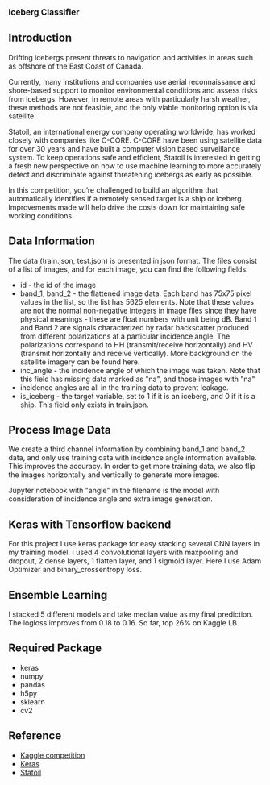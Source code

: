 ### Iceberg Classifier ###

## Introduction ##

Drifting icebergs present threats to navigation and activities in areas such as offshore of the East Coast of Canada.

Currently, many institutions and companies use aerial reconnaissance and shore-based support to monitor environmental conditions and assess risks from icebergs. However, in remote areas with particularly harsh weather, these methods are not feasible, and the only viable monitoring option is via satellite.

Statoil, an international energy company operating worldwide, has worked closely with companies like C-CORE. C-CORE have been using satellite data for over 30 years and have built a computer vision based surveillance system. To keep operations safe and efficient, Statoil is interested in getting a fresh new perspective on how to use machine learning to more accurately detect and discriminate against threatening icebergs as early as possible.

In this competition, you’re challenged to build an algorithm that automatically identifies if a remotely sensed target is a ship or iceberg. Improvements made will help drive the costs down for maintaining safe working conditions.

## Data Information

The data (train.json, test.json) is presented in json format. The files consist of a list of images, and for each image, you can find the following fields:

- id - the id of the image
- band_1, band_2 - the flattened image data. Each band has 75x75 pixel values in the list, so the list has 5625 elements. Note that these values are not the normal non-negative integers in image files since they have physical meanings - these are float numbers with unit being dB. Band 1 and Band 2 are signals characterized by radar backscatter produced from different polarizations at a particular incidence angle. The polarizations correspond to HH (transmit/receive horizontally) and HV (transmit horizontally and receive vertically). More background on the satellite imagery can be found here.
- inc_angle - the incidence angle of which the image was taken. Note that this field has missing data marked as "na", and those images with "na" 
- incidence angles are all in the training data to prevent leakage.
- is_iceberg - the target variable, set to 1 if it is an iceberg, and 0 if it is a ship. This field only exists in train.json.

## Process Image Data

We create a third channel information by combining band_1 and band_2 data, and only use training data with incidence angle information available. This improves the accuracy. In order to get more training data, we also flip the images horizontally and vertically to generate more images.

Jupyter notebook with "angle" in the filename is the model with consideration of incidence angle and extra image generation.

## Keras with Tensorflow backend

For this project I use keras package for easy stacking several CNN layers in my training model. I used 4 convolutional layers with maxpooling and dropout, 2 dense layers, 1 flatten layer, and 1 sigmoid layer. Here I use Adam Optimizer and binary_crossentropy loss.

## Ensemble Learning

I stacked 5 different models and take median value as my final prediction. The logloss improves from 0.18 to 0.16. So far, top 26% on Kaggle LB.

## Required Package ##

- keras
- numpy
- pandas
- h5py
- sklearn
- cv2

## Reference
 - [Kaggle competition](https://www.kaggle.com/c/statoil-iceberg-classifier-challenge)
 - [Keras](https://keras.io/layers/convolutional/)
 - [Statoil](https://www.statoil.com)

